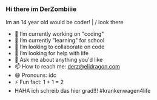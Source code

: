 ### Hi there im DerZombiiie

Im an 14 year old would be coder! | \/ look there

- 🔭 I’m currently working on "coding"
- 🌱 I’m currently "learning" for school
- 👯 I’m looking to collaborate on code
- 🤔 I’m looking for help with life
- 💬 Ask me about anything you'd like
- 📫 How to reach me: derz@elidragon.com
- 😄 Pronouns: idc
- ⚡ Fun fact: 1 + 1 = 2
- HAHA ich schreib das hier grad!!! #krankenwagen4life
